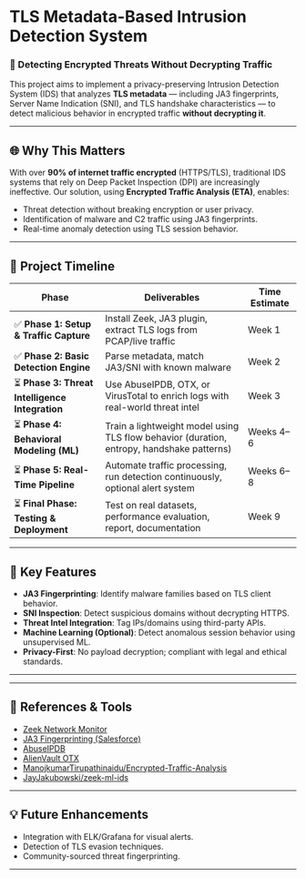 # TLS Metadata-Based Intrusion Detection System

### 🔐 Detecting Encrypted Threats Without Decrypting Traffic

This project aims to implement a privacy-preserving Intrusion Detection System (IDS) that analyzes **TLS metadata** — including JA3 fingerprints, Server Name Indication (SNI), and TLS handshake characteristics — to detect malicious behavior in encrypted traffic **without decrypting it**.

---

## 🌐 Why This Matters

With over **90% of internet traffic encrypted** (HTTPS/TLS), traditional IDS systems that rely on Deep Packet Inspection (DPI) are increasingly ineffective. Our solution, using **Encrypted Traffic Analysis (ETA)**, enables:

- Threat detection without breaking encryption or user privacy.
- Identification of malware and C2 traffic using JA3 fingerprints.
- Real-time anomaly detection using TLS session behavior.

---

## 🚧 Project Timeline

| Phase | Deliverables | Time Estimate |
|-------|--------------|---------------|
| ✅ **Phase 1: Setup & Traffic Capture** | Install Zeek, JA3 plugin, extract TLS logs from PCAP/live traffic | Week 1 |
| ✅ **Phase 2: Basic Detection Engine** | Parse metadata, match JA3/SNI with known malware | Week 2 |
| ⏳ **Phase 3: Threat Intelligence Integration** | Use AbuseIPDB, OTX, or VirusTotal to enrich logs with real-world threat intel | Week 3 |
| ⏳ **Phase 4: Behavioral Modeling (ML)** | Train a lightweight model using TLS flow behavior (duration, entropy, handshake patterns) | Weeks 4–6 |
| ⏳ **Phase 5: Real-Time Pipeline** | Automate traffic processing, run detection continuously, optional alert system | Weeks 6–8 |
| ⏳ **Final Phase: Testing & Deployment** | Test on real datasets, performance evaluation, report, documentation | Week 9 |

---

## 🧠 Key Features

- **JA3 Fingerprinting**: Identify malware families based on TLS client behavior.
- **SNI Inspection**: Detect suspicious domains without decrypting HTTPS.
- **Threat Intel Integration**: Tag IPs/domains using third-party APIs.
- **Machine Learning (Optional)**: Detect anomalous session behavior using unsupervised ML.
- **Privacy-First**: No payload decryption; compliant with legal and ethical standards.

---


---

## 📎 References & Tools

- [Zeek Network Monitor](https://zeek.org)
- [JA3 Fingerprinting (Salesforce)](https://github.com/salesforce/ja3)
- [AbuseIPDB](https://www.abuseipdb.com/)
- [AlienVault OTX](https://otx.alienvault.com/)
- [ManojkumarTirupathinaidu/Encrypted-Traffic-Analysis](https://github.com/ManojkumarTirupathinaidu/Encrypted-Traffic-Analysis)
- [JayJakubowski/zeek-ml-ids](https://github.com/JayJakubowski/zeek-ml-ids)

---

## 💡 Future Enhancements

- Integration with ELK/Grafana for visual alerts.
- Detection of TLS evasion techniques.
- Community-sourced threat fingerprinting.

---


